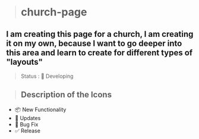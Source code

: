 > # church-page 
## I am creating this page for a church, I am creating it on my own, because I want to go deeper into this area and learn to create for different types of "layouts"

> Status : :construction: Developing

> ## Description of the Icons

+ :package: New Functionality
+ :rocket: Updates
+ :bug: Bug Fix
+ :white_check_mark: Release